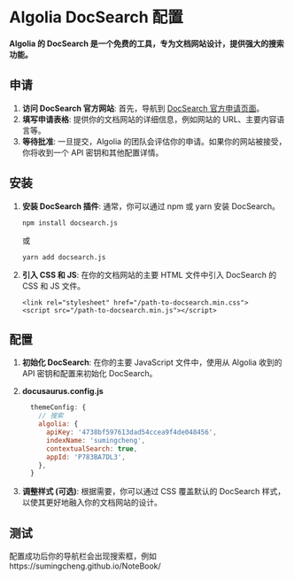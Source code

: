 # Algolia DocSearch 配置

**Algolia 的 DocSearch 是一个免费的工具，专为文档网站设计，提供强大的搜索功能。**

## 申请

1. **访问 DocSearch 官方网站**: 首先，导航到 [DocSearch 官方申请页面](https://docsearch.algolia.com/apply/)。
2. **填写申请表格**: 提供你的文档网站的详细信息，例如网站的 URL、主要内容语言等。
3. **等待批准**: 一旦提交，Algolia 的团队会评估你的申请。如果你的网站被接受，你将收到一个 API 密钥和其他配置详情。

## 安装

1. **安装 DocSearch 插件**: 通常，你可以通过 npm 或 yarn 安装 DocSearch。

   ```
   npm install docsearch.js
   ```

   或

   ```
   yarn add docsearch.js
   ```

2. **引入 CSS 和 JS**: 在你的文档网站的主要 HTML 文件中引入 DocSearch 的 CSS 和 JS 文件。

   ```
   <link rel="stylesheet" href="/path-to-docsearch.min.css">
   <script src="/path-to-docsearch.min.js"></script>
   ```

## 配置

1. **初始化 DocSearch**: 在你的主要 JavaScript 文件中，使用从 Algolia 收到的 API 密钥和配置来初始化 DocSearch。

2. **docusaurus.config.js**

   ```javascript
     themeConfig: {
       // 搜索
       algolia: {
         apiKey: '4738bf597613dad54ccea9f4de048456',
         indexName: 'sumingcheng',
         contextualSearch: true,
         appId: 'P783BA7DL3',
       },
     }
   ```

3. **调整样式 (可选)**: 根据需要，你可以通过 CSS 覆盖默认的 DocSearch 样式，以使其更好地融入你的文档网站的设计。

## 测试

配置成功后你的导航栏会出现搜索框，例如https://sumingcheng.github.io/NoteBook/

